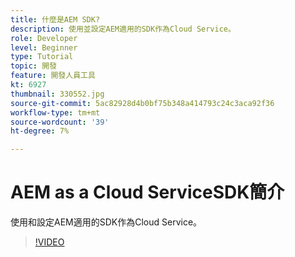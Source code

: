 ```yaml
---
title: 什麼是AEM SDK?
description: 使用並設定AEM適用的SDK作為Cloud Service。
role: Developer
level: Beginner
type: Tutorial
topic: 開發
feature: 開發人員工具
kt: 6927
thumbnail: 330552.jpg
source-git-commit: 5ac82928d4b0bf75b348a414793c24c3aca92f36
workflow-type: tm+mt
source-wordcount: '39'
ht-degree: 7%

---
```



# AEM as a Cloud ServiceSDK簡介

使用和設定AEM適用的SDK作為Cloud Service。

>[!VIDEO](https://video.tv.adobe.com/v/330552/?quality=12&learn=on)